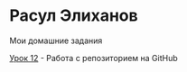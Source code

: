 

# Расул Элиханов
Мои домашние задания

[Урок 12](https://rasulelh.github.io/lesson_12/ "Моя готовая домашка") - Работа с репозиторием на GitHub
